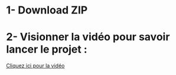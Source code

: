 # 1- Download ZIP
# 2- Visionner la vidéo pour savoir lancer le projet :
[Cliquez ici pour la vidéo](https://youtu.be/JXmjTpp-rYE)
